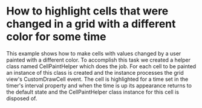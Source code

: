 # How to highlight cells that were changed in a grid with a different color for some time


<p>This example shows how to make cells with values changed by a user painted with a different color. To accomplish this task we created a helper class named CellPaintHelper which does the job. For each cell to be painted an instance of this class is created and the instance processes the grid view's CustomDrawCell event. The cell is highlighted for a time set in the timer's interval property and when the time is up its appearance returns to the default state and the CellPaintHelper class instance for this cell is disposed of.</p>

<br/>


